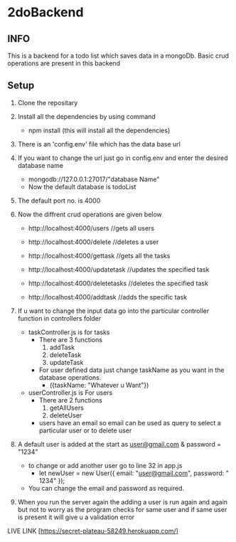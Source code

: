 # 2doBackend

## INFO

This is a backend for a todo list which saves data in a mongoDb. Basic crud operations are present in this backend

## Setup

1. Clone the repositary
2. Install all the dependencies by using command
   - npm install
     (this will install all the dependencies)
3. There is an 'config.env' file which has the data base url
4. If you want to change the url just go in config.env and enter the desired database name
   - mongodb://127.0.0.1:27017/"database Name"
   - Now the default database is todoList
5. The default port no. is 4000
6. Now the diffrent crud operations are given below

   - http://localhost:4000/users //gets all users
   - http://localhost:4000/delete //deletes a user

   - http://localhost:4000/gettask //gets all the tasks
   - http://localhost:4000/updatetask //updates the specified task
   - http://localhost:4000/deletetasks //deletes the specified task
   - http://localhost:4000/addtask //adds the specific task

7. If u want to change the input data go into the particular controller function in controllers folder
   - taskController.js is for tasks
     - There are 3 functions
       1. addTask
       2. deleteTask
       3. updateTask
     - For user defined data just change taskName as you want in the database operations.
       - ({taskName: "Whatever u Want"})
   - userController.js is For users
     - There are 2 functions
       1. getAllUsers
       2. deleteUser
     - users have an email so email can be used as query to select a particular user or to delete user
8. A default user is added at the start as user@gmail.com & password = "1234"
   - to change or add another user go to line 32 in app.js
     - let newUser = new User({ email: "user@gmail.com", password: " 1234" });
   - You can change the email and password as required.
9. When you run the server again the adding a user is run again and again but not to worry as the program checks for same user and if same user is present it will give u a validation error

LIVE LINK [https://secret-plateau-58249.herokuapp.com/]
